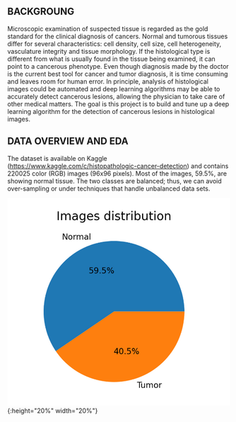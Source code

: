## BACKGROUNG

Microscopic examination of suspected tissue is regarded as the gold standard for the clinical diagnosis of cancers. Normal and tumorous tissues differ for several characteristics: cell density, cell size, cell heterogeneity, vasculature integrity and tissue morphology. If the histological type is different from what is usually found in the tissue being examined, it can point to a cancerous phenotype. 
Even though diagnosis made by the doctor is the current best tool for cancer and tumor diagnosis, it is time consuming and leaves room for human error. In principle, analysis of histological images could be automated and deep learning algorithms may be able to accurately detect cancerous lesions, allowing the physician to take care of other medical matters.
The goal is this project is to build and tune up a deep learning algorithm for the detection of cancerous lesions in histological images. 

## DATA OVERVIEW AND EDA
The dataset is available on Kaggle (https://www.kaggle.com/c/histopathologic-cancer-detection) and contains 220025 color (RGB) images (96x96 pixels). Most of the images, 59.5%, are showing normal tissue. The two classes are balanced; thus, we can avoid over-sampling or under techniques that handle unbalanced data sets.


![IMG1](https://github.com/Gianl-msi/Histopathologic-Cancer-Detection/blob/main/Figures/distribution.JPG){:height="20%" width="20%"}
